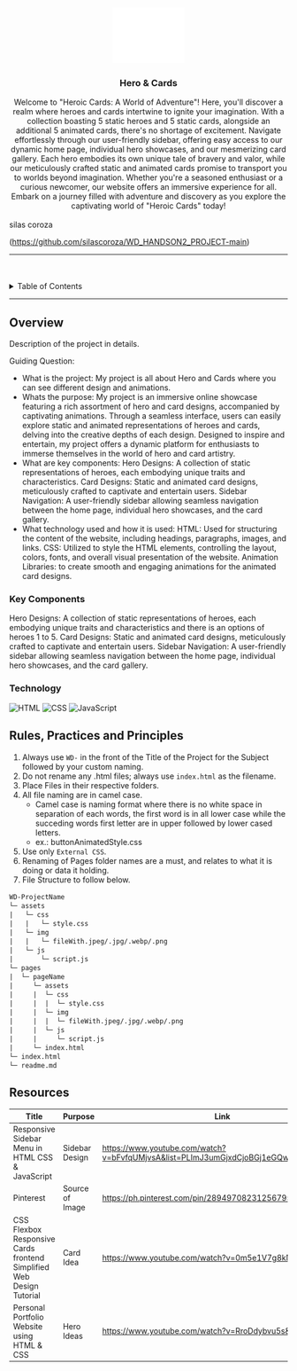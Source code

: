 <a name="readme-top">

<br/>

<br />
<div align="center">
  <a href="https://github.com/zyx-0314/">
  <!-- TODO: If you want to add logo or banner you can add it here -->
    <img src="./assets/img/nyebe_white.png" alt="Nyebe" width="130" height="100">
  </a>
<!-- TODO: Change Title to the name of the title of your Project -->
  <h3 align="center">Hero & Cards</h3>
</div>
<!-- TODO: Make a short description -->
<div align="center">
  Welcome to "Heroic Cards: A World of Adventure"! Here, you'll discover a realm where heroes and cards intertwine to ignite your imagination. With a collection boasting 5 static heroes and 5 static cards, alongside an additional 5 animated cards, there's no shortage of excitement. Navigate effortlessly through our user-friendly sidebar, offering easy access to our dynamic home page, individual hero showcases, and our mesmerizing card gallery. Each hero embodies its own unique tale of bravery and valor, while our meticulously crafted static and animated cards promise to transport you to worlds beyond imagination. Whether you're a seasoned enthusiast or a curious newcomer, our website offers an immersive experience for all. Embark on a journey filled with adventure and discovery as you explore the captivating world of "Heroic Cards" today!
</div>

<br />

<!-- TODO: Change the zyx-0314 into your github username  --> silas coroza
<!-- TODO: Change the WD-Template-Project into the same name of your folder -->
(https://github.com/silascoroza/WD_HANDSON2_PROJECT-main)

---

<br />
<br />

<!-- TODO: If you want to add more layers for your readme -->
<details>
  <summary>Table of Contents</summary>
  <ol>
    <li>
      <a href="#overview">Overview</a>
      <ol>
        <li>
          <a href="#key-components">Key Components</a>
        </li>
        <li>
          <a href="#technology">Technology</a>
        </li>
      </ol>
    </li>
    <li>
      <a href="#rule,-practices-and-principles">Rules, Practices and Principles</a>
    </li>
    <li>
      <a href="#resources">Resources</a>
    </li>
  </ol>
</details>

---

## Overview

<!-- TODO: To be changed -->
<!-- The following are just sample -->
Description of the project in details.

Guiding Question:
- What is the project: My project is all about Hero and Cards where you can see different design and animations.
- Whats the purpose: My project is an immersive online showcase featuring a rich assortment of hero and card designs, accompanied by captivating animations. Through a seamless interface, users can easily explore static and animated representations of heroes and cards, delving into the creative depths of each design. Designed to inspire and entertain, my project offers a dynamic platform for enthusiasts to immerse themselves in the world of hero and card artistry.
- What are key components:
Hero Designs: A collection of static representations of heroes, each embodying unique traits and characteristics.
Card Designs: Static and animated card designs, meticulously crafted to captivate and entertain users.
Sidebar Navigation: A user-friendly sidebar allowing seamless navigation between the home page, individual hero showcases, and the card gallery.
- What technology used and how it is used:
HTML: Used for structuring the content of the website, including headings, paragraphs, images, and links.
CSS: Utilized to style the HTML elements, controlling the layout, colors, fonts, and overall visual presentation of the website.
Animation Libraries: to create smooth and engaging animations for the animated card designs.

### Key Components
Hero Designs: A collection of static representations of heroes, each embodying unique traits and characteristics and there is an options of heroes 1 to 5.
Card Designs: Static and animated card designs, meticulously crafted to captivate and entertain users.
Sidebar Navigation: A user-friendly sidebar allowing seamless navigation between the home page, individual hero showcases, and the card gallery.


### Technology
<!-- TODO: List of Technology Used -->
![HTML](https://img.shields.io/badge/HTML-E34F26?style=for-the-badge&logo=html5&logoColor=white)
![CSS](https://img.shields.io/badge/CSS-1572B6?style=for-the-badge&logo=css3&logoColor=white)
![JavaScript](https://img.shields.io/badge/JavaScript-F7DF1E?style=for-the-badge&logo=javascript&logoColor=white)

## Rules, Practices and Principles
1. Always use `WD-` in the front of the Title of the Project for the Subject followed by your custom naming.
2. Do not rename any .html files; always use `index.html` as the filename.
3. Place Files in their respective folders.
4. All file naming are in camel case.
   - Camel case is naming format where there is no white space in separation of each words, the first word is in all lower case while the succeding words first letter are in upper followed by lower cased letters.
   - ex.: buttonAnimatedStyle.css
5. Use only `External CSS`.
6. Renaming of Pages folder names are a must, and relates to what it is doing or data it holding.
7. File Structure to follow below.

```
WD-ProjectName
└─ assets
|   └─ css
|   |   └─ style.css
|   └─ img
|   |   └─ fileWith.jpeg/.jpg/.webp/.png
|   └─ js
|       └─ script.js
└─ pages
|  └─ pageName
|     └─ assets
|     |  └─ css
|     |  |  └─ style.css
|     |  └─ img
|     |  |  └─ fileWith.jpeg/.jpg/.webp/.png
|     |  └─ js
|     |     └─ script.js
|     └─ index.html
└─ index.html
└─ readme.md
```

## Resources

<!-- TODO: Add References -->
| Title | Purpose | Link |
|-|-|-|
| Responsive Sidebar Menu in HTML CSS & JavaScript | Sidebar Design | https://www.youtube.com/watch?v=bFvfqUMjvsA&list=PLImJ3umGjxdCjoBGj1eGQwcopR0P0edAK |
| Pinterest | Source of Image | https://ph.pinterest.com/pin/289497082312567956/ |
| CSS Flexbox Responsive Cards frontend Simplified Web Design Tutorial | Card Idea | https://www.youtube.com/watch?v=0m5e1V7g8kM |
|Personal Portfolio Website using HTML & CSS| Hero Ideas | https://www.youtube.com/watch?v=RroDdybvu5s&t=395s|
